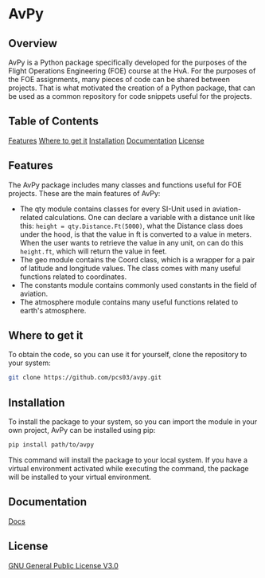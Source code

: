 # AvPy

## Overview
AvPy is a Python package specifically developed for the purposes of the Flight Operations Engineering (FOE) course at the HvA. For the purposes of the FOE assignments, many pieces of code can be shared between projects. That is what motivated the creation of a Python package, that can be used as a common repository for code snippets useful for the projects.

## Table of Contents
[Features](#features)
[Where to get it](#where-to-get-it)
[Installation](#installation)
[Documentation](#documentation)
[License](#license)

## Features
The AvPy package includes many classes and functions useful for FOE projects. These are the main features of AvPy:
- The qty module contains classes for every SI-Unit used in aviation-related calculations. One can declare a variable with a distance unit like this: `height = qty.Distance.Ft(5000)`, what the Distance class does under the hood, is that the value in ft is converted to a value in meters. When the user wants to retrieve the value in any unit, on can do this `height.ft`, which will return the value in feet.
- The geo module contains the Coord class, which is a wrapper for a pair of latitude and longitude values. The class comes with many useful functions related to coordinates.
- The constants module contains commonly used constants in the field of aviation.
- The atmosphere module contains many useful functions related to earth's atmosphere.

## Where to get it
To obtain the code, so you can use it for yourself, clone the repository to your system:
```bash
git clone https://github.com/pcs03/avpy.git
```

## Installation
To install the package to your system, so you can import the module in your own project, AvPy can be installed using pip:
```bash
pip install path/to/avpy
```
This command will install the package to your local system. If you have a virtual environment activated while executing the command, the package will be installed to your virtual environment.

## Documentation
[Docs](https://github.com/pcs03/avpy/tree/main/docs)

## License
[GNU General Public License V3.0](https://github.com/pcs03/avpy/blob/main/LICENSE)